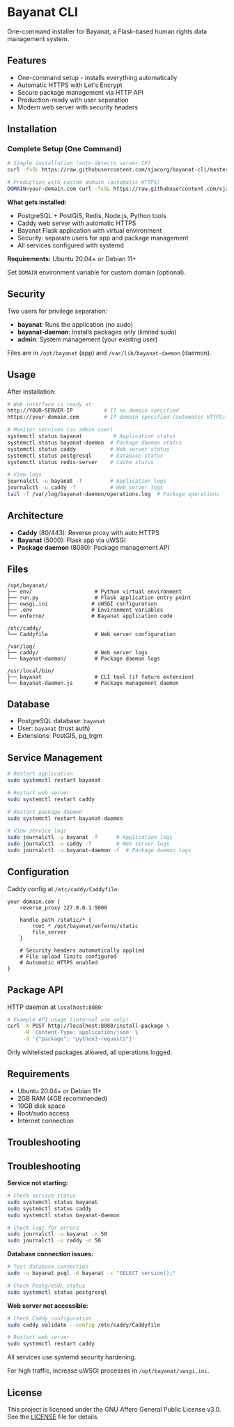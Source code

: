 # Bayanat CLI

One-command installer for Bayanat, a Flask-based human rights data management system.

## Features

- One-command setup - installs everything automatically
- Automatic HTTPS with Let's Encrypt
- Secure package management via HTTP API
- Production-ready with user separation
- Modern web server with security headers

## Installation

### Complete Setup (One Command)

```bash
# Simple installation (auto-detects server IP)
curl -fsSL https://raw.githubusercontent.com/sjacorg/bayanat-cli/master/install.sh | bash

# Production with custom domain (automatic HTTPS)
DOMAIN=your-domain.com curl -fsSL https://raw.githubusercontent.com/sjacorg/bayanat-cli/master/install.sh | bash
```

**What gets installed:**
- PostgreSQL + PostGIS, Redis, Node.js, Python tools
- Caddy web server with automatic HTTPS
- Bayanat Flask application with virtual environment
- Security: separate users for app and package management
- All services configured with systemd

**Requirements:** Ubuntu 20.04+ or Debian 11+

Set `DOMAIN` environment variable for custom domain (optional).

## Security

Two users for privilege separation:
- **bayanat**: Runs the application (no sudo)
- **bayanat-daemon**: Installs packages only (limited sudo)
- **admin**: System management (your existing user)

Files are in `/opt/bayanat` (app) and `/var/lib/bayanat-daemon` (daemon).

## Usage

After installation:

```bash
# Web interface is ready at:
http://YOUR-SERVER-IP          # If no domain specified
https://your-domain.com        # If domain specified (automatic HTTPS)

# Monitor services (as admin user)
systemctl status bayanat          # Application status
systemctl status bayanat-daemon  # Package daemon status  
systemctl status caddy           # Web server status
systemctl status postgresql      # Database status
systemctl status redis-server    # Cache status

# View logs
journalctl -u bayanat -f         # Application logs
journalctl -u caddy -f           # Web server logs
tail -f /var/log/bayanat-daemon/operations.log  # Package operations
```


## Architecture

- **Caddy** (80/443): Reverse proxy with auto HTTPS
- **Bayanat** (5000): Flask app via uWSGI  
- **Package daemon** (8080): Package management API

## Files

```
/opt/bayanat/
├── env/                    # Python virtual environment
├── run.py                  # Flask application entry point
├── uwsgi.ini              # uWSGI configuration
├── .env                   # Environment variables
└── enferno/               # Bayanat application code

/etc/caddy/
└── Caddyfile               # Web server configuration

/var/log/
├── caddy/                  # Web server logs
└── bayanat-daemon/         # Package daemon logs

/usr/local/bin/
├── bayanat                 # CLI tool (if future extension)
└── bayanat-daemon.js       # Package management daemon
```

## Database

- PostgreSQL database: `bayanat`
- User: `bayanat` (trust auth)
- Extensions: PostGIS, pg_trgm

## Service Management

```bash
# Restart application
sudo systemctl restart bayanat

# Restart web server  
sudo systemctl restart caddy

# Restart package daemon
sudo systemctl restart bayanat-daemon

# View service logs
sudo journalctl -u bayanat -f      # Application logs
sudo journalctl -u caddy -f        # Web server logs
sudo journalctl -u bayanat-daemon -f  # Package daemon logs
```

## Configuration

Caddy config at `/etc/caddy/Caddyfile`:

```caddyfile
your-domain.com {
    reverse_proxy 127.0.0.1:5000
    
    handle_path /static/* {
        root * /opt/bayanat/enferno/static
        file_server
    }
    
    # Security headers automatically applied
    # File upload limits configured
    # Automatic HTTPS enabled
}
```

## Package API

HTTP daemon at `localhost:8080`:

```bash
# Example API usage (internal use only)
curl -X POST http://localhost:8080/install-package \
     -H 'Content-Type: application/json' \
     -d '{"package": "python3-requests"}'
```

Only whitelisted packages allowed, all operations logged.

## Requirements

- Ubuntu 20.04+ or Debian 11+
- 2GB RAM (4GB recommended)
- 10GB disk space
- Root/sudo access
- Internet connection

## Troubleshooting

## Troubleshooting

**Service not starting:**
```bash
# Check service status
sudo systemctl status bayanat
sudo systemctl status caddy
sudo systemctl status bayanat-daemon

# Check logs for errors
sudo journalctl -u bayanat -n 50
sudo journalctl -u caddy -n 50
```

**Database connection issues:**
```bash
# Test database connection
sudo -u bayanat psql -d bayanat -c "SELECT version();"

# Check PostgreSQL status
sudo systemctl status postgresql
```

**Web server not accessible:**
```bash
# Check Caddy configuration
sudo caddy validate --config /etc/caddy/Caddyfile

# Restart web server
sudo systemctl restart caddy
```

All services use systemd security hardening.

For high traffic, increase uWSGI processes in `/opt/bayanat/uwsgi.ini`.

## License

This project is licensed under the GNU Affero General Public License v3.0. See the [LICENSE](license.txt) file for details.